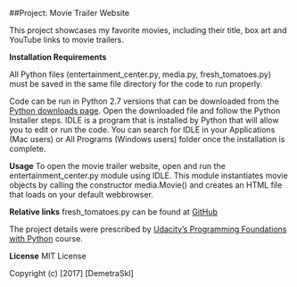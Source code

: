 ##Project: Movie Trailer Website

This project showcases my favorite movies, including their title, box art and YouTube links to movie trailers. 

**Installation Requirements**

All Python files (entertainment_center.py, media.py, fresh_tomatoes.py) must be saved in the same file directory for the code to run properly. 

Code can be run in Python 2.7 versions that can be downloaded from the [Python downloads page](https://www.python.org/downloads/). Open the downloaded file and follow the Python Installer steps. IDLE is a program that is installed by Python that will allow you to edit or run the code. You can search for IDLE in your Applications (Mac users) or All Programs (Windows users) folder once the installation is complete. 

**Usage**
To open the movie trailer website, open and run the entertainment_center.py module using IDLE. This module instantiates movie objects by calling the constructor media.Movie() and creates an HTML file that loads on your default webbrowser. 

**Relative links**
fresh_tomatoes.py can be found at [GitHub](https://github.com/udacity/ud036_StarterCode)

The project details were prescribed by [Udacity’s Programming Foundations with Python](https://classroom.udacity.com/courses/ud036) course. 

**License**
MIT License

Copyright (c) [2017] [DemetraSkl]